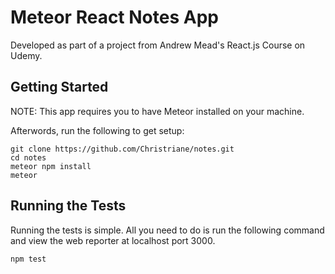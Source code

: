 # Meteor React Notes App
Developed as part of a project from Andrew Mead's React.js Course on Udemy.

## Getting Started

NOTE: This app requires you to have Meteor installed on your machine.

Afterwords, run the following to get setup:

```
git clone https://github.com/Christriane/notes.git
cd notes
meteor npm install
meteor
```

## Running the Tests

Running the tests is simple. All you need to do is run the following command and view the web reporter at localhost port 3000.

```
npm test
```